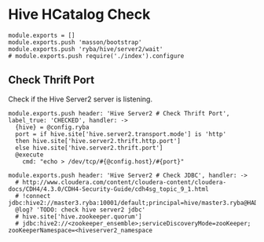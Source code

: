 
# Hive HCatalog Check

    module.exports = []
    module.exports.push 'masson/bootstrap'
    module.exports.push 'ryba/hive/server2/wait'
    # module.exports.push require('./index').configure

## Check Thrift Port

Check if the Hive Server2 server is listening.

    module.exports.push header: 'Hive Server2 # Check Thrift Port', label_true: 'CHECKED', handler: ->
      {hive} = @config.ryba
      port = if hive.site['hive.server2.transport.mode'] is 'http'
      then hive.site['hive.server2.thrift.http.port']
      else hive.site['hive.server2.thrift.port']
      @execute
        cmd: "echo > /dev/tcp/#{@config.host}/#{port}"

    module.exports.push header: 'Hive Server2 # Check JDBC', handler: ->
      # http://www.cloudera.com/content/cloudera-content/cloudera-docs/CDH4/4.3.0/CDH4-Security-Guide/cdh4sg_topic_9_1.html
      # !connect jdbc:hive2://master3.ryba:10001/default;principal=hive/master3.ryba@HADOOP.RYBA
      @log? 'TODO: check hive server2 jdbc'
      # hive.site['hive.zookeeper.quorum']
      # jdbc:hive2://<zookeeper_ensemble>;serviceDiscoveryMode=zooKeeper; zooKeeperNamespace=<hiveserver2_namespace
